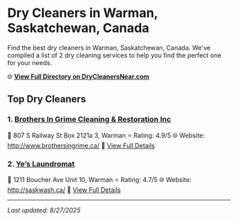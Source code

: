 # Dry Cleaners in Warman, Saskatchewan, Canada

Find the best dry cleaners in Warman, Saskatchewan, Canada. We've compiled a list of 2 dry cleaning services to help you find the perfect one for your needs.

🌐 **[View Full Directory on DryCleanersNear.com](https://drycleanersnear.com/city/Canada/Saskatchewan/Warman)**

## Top Dry Cleaners

### 1. [Brothers In Grime Cleaning & Restoration Inc](https://drycleanersnear.com/dryCleaner/68a92136bf63596465d0a21b/brothers-in-grime-cleaning-restoration-inc)
📍 807 S Railway St Box 2121a 3, Warman
⭐ Rating: 4.9/5
🌐 Website: http://www.brothersingrime.ca/
🔗 [View Full Details](https://drycleanersnear.com/dryCleaner/68a92136bf63596465d0a21b/brothers-in-grime-cleaning-restoration-inc)

### 2. [Ye’s Laundromat](https://drycleanersnear.com/dryCleaner/68a92125bf63596465d0a174/ye-s-laundromat)
📍 1211 Boucher Ave Unit 10, Warman
⭐ Rating: 4.7/5
🌐 Website: http://saskwash.ca/
🔗 [View Full Details](https://drycleanersnear.com/dryCleaner/68a92125bf63596465d0a174/ye-s-laundromat)


---

*Last updated: 8/27/2025*
